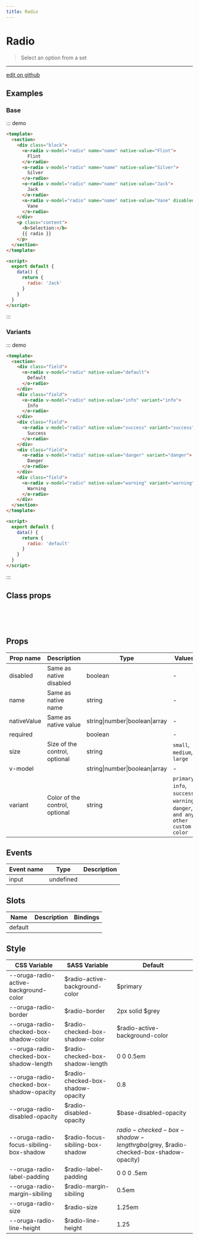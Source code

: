 ```yaml
---
title: Radio
---
```


# Radio

> Select an option from a set

---

<a href="https://github.com/oruga-ui/oruga/edit/develop/packages/docs/../oruga/src/components/radio/examples/Radio.md" class="docgen-edit-link">edit on github</a>

## Examples

### Base

::: demo

```html
<template>
  <section>
    <div class="block">
      <o-radio v-model="radio" name="name" native-value="Flint">
        Flint
      </o-radio>
      <o-radio v-model="radio" name="name" native-value="Silver">
        Silver
      </o-radio>
      <o-radio v-model="radio" name="name" native-value="Jack">
        Jack
      </o-radio>
      <o-radio v-model="radio" name="name" native-value="Vane" disabled>
        Vane
      </o-radio>
    </div>
    <p class="content">
      <b>Selection:</b>
      {{ radio }}
    </p>
  </section>
</template>

<script>
  export default {
    data() {
      return {
        radio: 'Jack'
      }
    }
  }
</script>
```

:::

### Variants

::: demo

```html
<template>
  <section>
    <div class="field">
      <o-radio v-model="radio" native-value="default">
        Default
      </o-radio>
    </div>
    <div class="field">
      <o-radio v-model="radio" native-value="info" variant="info">
        Info
      </o-radio>
    </div>
    <div class="field">
      <o-radio v-model="radio" native-value="success" variant="success">
        Success
      </o-radio>
    </div>
    <div class="field">
      <o-radio v-model="radio" native-value="danger" variant="danger">
        Danger
      </o-radio>
    </div>
    <div class="field">
      <o-radio v-model="radio" native-value="warning" variant="warning">
        Warning
      </o-radio>
    </div>
  </section>
</template>

<script>
  export default {
    data() {
      return {
        radio: 'default'
      }
    }
  }
</script>
```

:::

## Class props

<br />
<template>
  <div class="field">
    <doc-wrapper>
      <template v-slot:default="s">
        <o-radio v-model="s.checkbox" native-value="default" v-bind="s">Radio</o-radio>
      </template>
    </doc-wrapper>
    <inspector :inspectData="inspectData"></inspector>
  </div>
</template>

<script>

export default {
  data() {
    return {
      inspectData: [
        {
          class: 'rootClass',
          description : ''
        },
        {
          class: 'labelClass',
          description : ''
        },
        {
          class: 'checkClass',
          description : ''
        },
        {
          class: 'checkCheckedClass',
          description : '',
          action: (cmp) => {
            cmp.data.checkbox = 'default';
          }
        },
        {
          class: 'sizeClass',
          description : '',
          action: (cmp) => {
            cmp.data.size = 'large';
          }
        },
        {
          class: 'disabledClass',
          description : '',
          action: (cmp) => {
            cmp.data.disabled = true;
          }
        },
        {
          class: 'variantClass',
          description : '',
          action: (cmp) => {
            cmp.data.variant = 'warning';
          }
        }
      ]
    }
  }
}
</script>

<br />
<br />

## Props

| Prop name   | Description                    | Type                           | Values                                                                          | Default |
| ----------- | ------------------------------ | ------------------------------ | ------------------------------------------------------------------------------- | ------- |
| disabled    | Same as native disabled        | boolean                        | -                                                                               |         |
| name        | Same as native name            | string                         | -                                                                               |         |
| nativeValue | Same as native value           | string\|number\|boolean\|array | -                                                                               |         |
| required    |                                | boolean                        | -                                                                               |         |
| size        | Size of the control, optional  | string                         | `small`, `medium`, `large`                                                      |         |
| v-model     |                                | string\|number\|boolean\|array | -                                                                               |         |
| variant     | Color of the control, optional | string                         | `primary`, `info`, `success`, `warning`, `danger`, `and any other custom color` |         |

## Events

| Event name | Type      | Description |
| ---------- | --------- | ----------- |
| input      | undefined |

## Slots

| Name    | Description | Bindings |
| ------- | ----------- | -------- |
| default |             |          |

## Style

| CSS Variable                             | SASS Variable                      | Default                                                                          |
| ---------------------------------------- | ---------------------------------- | -------------------------------------------------------------------------------- |
| --oruga-radio-active-background-color    | \$radio-active-background-color    | \$primary                                                                        |
| --oruga-radio-border                     | \$radio-border                     | 2px solid \$grey                                                                 |
| --oruga-radio-checked-box-shadow-color   | \$radio-checked-box-shadow-color   | \$radio-active-background-color                                                  |
| --oruga-radio-checked-box-shadow-length  | \$radio-checked-box-shadow-length  | 0 0 0.5em                                                                        |
| --oruga-radio-checked-box-shadow-opacity | \$radio-checked-box-shadow-opacity | 0.8                                                                              |
| --oruga-radio-disabled-opacity           | \$radio-disabled-opacity           | \$base-disabled-opacity                                                          |
| --oruga-radio-focus-sibiling-box-shadow  | \$radio-focus-sibiling-box-shadow  | $radio-checked-box-shadow-length rgba($grey, \$radio-checked-box-shadow-opacity) |
| --oruga-radio-label-padding              | \$radio-label-padding              | 0 0 0 .5em                                                                       |
| --oruga-radio-margin-sibiling            | \$radio-margin-sibiling            | 0.5em                                                                            |
| --oruga-radio-size                       | \$radio-size                       | 1.25em                                                                           |
| --oruga-radio-line-height                | \$radio-line-height                | 1.25                                                                             |
